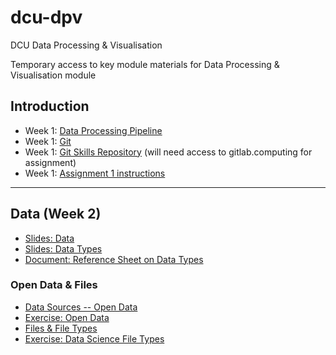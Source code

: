 # dcu-dpv
DCU Data Processing &amp; Visualisation

Temporary access to key module materials for Data Processing & Visualisation module
## Introduction 

 * Week 1: [Data Processing Pipeline](01/01%20CSC1158%20Introduction.pdf)
 * Week 1: [Git](01/01%20git.pdf)
 * Week 1: [Git Skills Repository](01/gitlab/README.md) (will need access to gitlab.computing for assignment)
 * Week 1: [Assignment 1 instructions](01/A1_CSC1158_Assignment_1.md)
 -----

## Data (Week 2) 

 * [Slides: Data](02/02_Data.pdf)
 * [Slides: Data Types](02_Data_Types.pdf)
 * [Document: Reference Sheet on Data Types](02_Reference_Sheet_for_Data_Types.md)

 ### Open Data & Files 
 * [Data Sources -- Open Data](02/02_Open_Data.md)
 * [Exercise: Open Data](02/02_Exercise_using_Open_Data.md)
 * [Files \& File Types](02/02b_Files.md)
 * [Exercise: Data Science File Types](https://docs.google.com/presentation/d/19QzdMfrSeTdfjITAhppUMOFguw0rNj5QC3odb4Fwx8M/edit?usp=sharing)
